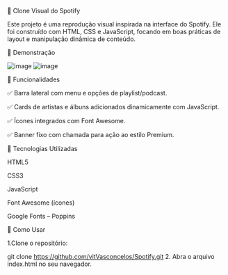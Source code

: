 🎵 Clone Visual do Spotify

Este projeto é uma reprodução visual inspirada na interface do Spotify. Ele foi construído com HTML, CSS e JavaScript, focando em boas práticas de layout e manipulação dinâmica de conteúdo.

📸 Demonstração

![image](https://github.com/user-attachments/assets/1d9be6ad-8b98-44e1-b8d7-24f06a6c2237)
![image](https://github.com/user-attachments/assets/03973c88-8f52-4492-aa0c-4c7ed39c5014)


🧩 Funcionalidades

✅ Barra lateral com menu e opções de playlist/podcast.

✅ Cards de artistas e álbuns adicionados dinamicamente com JavaScript.

✅ Ícones integrados com Font Awesome.

✅ Banner fixo com chamada para ação ao estilo Premium.

🚀 Tecnologias Utilizadas

HTML5

CSS3

JavaScript 

Font Awesome (ícones)

Google Fonts – Poppins

🚀 Como Usar

1.Clone o repositório:

git clone https://github.com/vitVasconcelos/Spotify.git
2. Abra o arquivo index.html no seu navegador.
